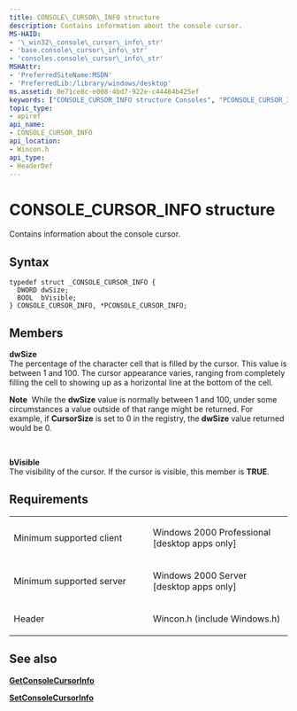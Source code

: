 ```yaml
---
title: CONSOLE\_CURSOR\_INFO structure
description: Contains information about the console cursor.
MS-HAID:
- '\_win32\_console\_cursor\_info\_str'
- 'base.console\_cursor\_info\_str'
- 'consoles.console\_cursor\_info\_str'
MSHAttr:
- 'PreferredSiteName:MSDN'
- 'PreferredLib:/library/windows/desktop'
ms.assetid: 0e71ce8c-e008-4bd7-922e-c44484b425ef
keywords: ["CONSOLE_CURSOR_INFO structure Consoles", "PCONSOLE_CURSOR_INFO structure pointer Consoles"]
topic_type:
- apiref
api_name:
- CONSOLE_CURSOR_INFO
api_location:
- Wincon.h
api_type:
- HeaderDef
---
```


# CONSOLE\_CURSOR\_INFO structure


Contains information about the console cursor.

Syntax
------

```ManagedCPlusPlus
typedef struct _CONSOLE_CURSOR_INFO {
  DWORD dwSize;
  BOOL  bVisible;
} CONSOLE_CURSOR_INFO, *PCONSOLE_CURSOR_INFO;
```

Members
-------

**dwSize**  
The percentage of the character cell that is filled by the cursor. This value is between 1 and 100. The cursor appearance varies, ranging from completely filling the cell to showing up as a horizontal line at the bottom of the cell.

**Note**  While the **dwSize** value is normally between 1 and 100, under some circumstances a value outside of that range might be returned. For example, if **CursorSize** is set to 0 in the registry, the **dwSize** value returned would be 0.

 

**bVisible**  
The visibility of the cursor. If the cursor is visible, this member is **TRUE**.

Requirements
------------

<table>
<colgroup>
<col width="50%" />
<col width="50%" />
</colgroup>
<tbody>
<tr class="odd">
<td><p>Minimum supported client</p></td>
<td><p>Windows 2000 Professional [desktop apps only]</p></td>
</tr>
<tr class="even">
<td><p>Minimum supported server</p></td>
<td><p>Windows 2000 Server [desktop apps only]</p></td>
</tr>
<tr class="odd">
<td><p>Header</p></td>
<td>Wincon.h (include Windows.h)</td>
</tr>
</tbody>
</table>

## See also


[**GetConsoleCursorInfo**](getconsolecursorinfo.md)

[**SetConsoleCursorInfo**](setconsolecursorinfo.md)

 

 




